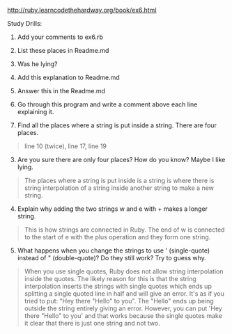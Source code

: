 http://ruby.learncodethehardway.org/book/ex6.html

Study Drills:
1. Add your comments to ex6.rb
2. List these places in Readme.md
3. Was he lying?
4. Add this explanation to Readme.md
5. Answer this in the Readme.md

1. Go through this program and write a comment above each line explaining it.
2. Find all the places where a string is put inside a string. There are four 
places.
> line 10 (twice), line 17, line 19
3. Are you sure there are only four places? How do you know? Maybe I like lying.
> The places where a string is put inside is a string is where there is 
string interpolation of a string inside another string to make a new string. 
4. Explain why adding the two strings w and e with + makes a longer string.
> This is how strings are connected in Ruby. The end of w is connected to the
 start of e with the plus operation and they form one string. 
5. What happens when you change the strings to use ' (single-quote) instead of 
" (double-quote)? Do they still work? Try to guess why.
> When you use single quotes, Ruby does not allow string interpolation inside
 the quotes. The likely reason for this is that the string interpolation 
 inserts the strings with single quotes which ends up splitting a single quoted 
 line in half and will give an error. It's as if you tried to put: "Hey there 
 "Hello" to you". The "Hello" ends up being outside the string entirely giving 
 an error. However, you can put 'Hey there "Hello" to you' and that works 
 because the single quotes make it clear that there is just one string and not two. 


